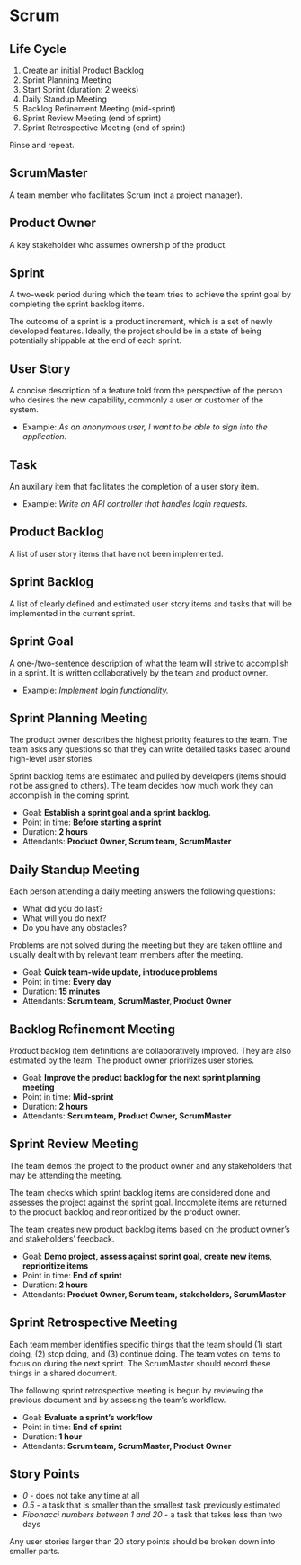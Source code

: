 # Scrum

## Life Cycle

1. Create an initial Product Backlog
2. Sprint Planning Meeting
3. Start Sprint (duration: 2 weeks)
4. Daily Standup Meeting
5. Backlog Refinement Meeting (mid-sprint)
6. Sprint Review Meeting (end of sprint)
7. Sprint Retrospective Meeting (end of sprint)

Rinse and repeat.

## ScrumMaster

A team member who facilitates Scrum (not a project manager).

## Product Owner

A key stakeholder who assumes ownership of the product.

## Sprint

A two-week period during which the team tries to achieve the sprint goal by completing the sprint backlog items.

The outcome of a sprint is a product increment, which is a set of newly developed features. Ideally, the project should be in a state of being potentially shippable at the end of each sprint.

## User Story

A concise description of a feature told from the perspective of the person who desires the new capability, commonly a user or customer of the system.

- Example: *As an anonymous user, I want to be able to sign into the application.*

## Task

An auxiliary item that facilitates the completion of a user story item.

- Example: *Write an API controller that handles login requests.*

## Product Backlog

A list of user story items that have not been implemented.

## Sprint Backlog

A list of clearly defined and estimated user story items and tasks that will be implemented in the current sprint.

## Sprint Goal

A one-/two-sentence description of what the team will strive to accomplish in a sprint. It is written collaboratively by the team and product owner.

- Example: *Implement login functionality.*

## Sprint Planning Meeting

The product owner describes the highest priority features to the team. The team asks any questions so that they can write detailed tasks based around high-level user stories.

Sprint backlog items are estimated and pulled by developers (items should not be assigned to others). The team decides how much work they can accomplish in the coming sprint.

- Goal: **Establish a sprint goal and a sprint backlog.**
- Point in time: **Before starting a sprint**
- Duration: **2 hours**
- Attendants: **Product Owner, Scrum team, ScrumMaster**

## Daily Standup Meeting

Each person attending a daily meeting answers the following questions:

- What did you do last?
- What will you do next?
- Do you have any obstacles?

Problems are not solved during the meeting but they are taken offline and usually dealt with by relevant team members after the meeting.

- Goal: **Quick team-wide update, introduce problems**
- Point in time: **Every day**
- Duration: **15 minutes**
- Attendants: **Scrum team, ScrumMaster, Product Owner**

## Backlog Refinement Meeting

Product backlog item definitions are collaboratively improved. They are also estimated by the team. The product owner prioritizes user stories.

- Goal: **Improve the product backlog for the next sprint planning meeting**
- Point in time: **Mid-sprint**
- Duration: **2 hours**
- Attendants: **Scrum team, Product Owner, ScrumMaster**

## Sprint Review Meeting

The team demos the project to the product owner and any stakeholders that may be attending the meeting.

The team checks which sprint backlog items are considered done and assesses the project against the sprint goal. Incomplete items are returned to the product backlog and reprioritized by the product owner.

The team creates new product backlog items based on the product owner’s and stakeholders’ feedback.

- Goal: **Demo project, assess against sprint goal, create new items, reprioritize items**
- Point in time: **End of sprint**
- Duration: **2 hours**
- Attendants: **Product Owner, Scrum team, stakeholders, ScrumMaster**

## Sprint Retrospective Meeting

Each team member identifies specific things that the team should (1) start doing, (2) stop doing, and (3) continue doing. The team votes on items to focus on during the next sprint. The ScrumMaster should record these things in a shared document.

The following sprint retrospective meeting is begun by reviewing the previous document and by assessing the team’s workflow.

- Goal: **Evaluate a sprint’s workflow**
- Point in time: **End of sprint**
- Duration: **1 hour**
- Attendants: **Scrum team, ScrumMaster, Product Owner**

## Story Points

- *0* - does not take any time at all
- *0.5* - a task that is smaller than the smallest task previously estimated
- *Fibonacci numbers between 1 and 20* - a task that takes less than two days

Any user stories larger than 20 story points should be broken down into smaller parts.
